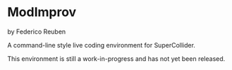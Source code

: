 # ModImprov

by Federico Reuben

A command-line style live coding environment for SuperCollider.

This environment is still a work-in-progress and has not yet been released.
